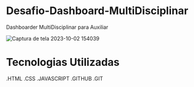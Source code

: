 # Desafio-Dashboard-MultiDisciplinar
Dashboarder MultiDisciplinar para Auxiliar 

![Captura de tela 2023-10-02 154039](https://github.com/DevTechMastersr/Desafio-Dashboard-MultiDisciplinar/assets/145814759/7e04cdf4-075f-4bd0-8b9f-7003d4363390)


# Tecnologias Utilizadas 

 .HTML
 .CSS
 .JAVASCRIPT
 .GITHUB
 .GIT
